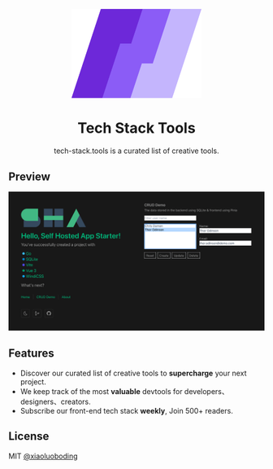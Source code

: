 <p align="center">
  <a href="https://github.com/xiaoluoboding/tech-stack.tools">
    <img src="/public/logo.svg" width="256">
  </a>
</p>

<h1 align="center">Tech Stack Tools</h1>

<p align="center">tech-stack.tools is a curated list of creative tools.</p>

## Preview

![Preview](public/preview.png)

## Features

- Discover our curated list of creative tools to **supercharge** your next project.
- We keep track of the most **valuable** devtools for developers、designers、creators.
- Subscribe our front-end tech stack **weekly**, Join 500+ readers.

## License

MIT [@xiaoluoboding](https://github.com/xiaoluoboding)
